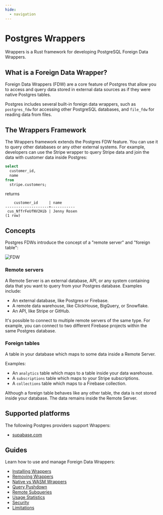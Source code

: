 ```yaml
---
hide:
  - navigation
---
```


# Postgres Wrappers

Wrappers is a Rust framework for developing PostgreSQL Foreign Data Wrappers.

## What is a Foreign Data Wrapper?

Foreign Data Wrappers (FDW) are a core feature of Postgres that allow you to access and query data stored in external data sources as if they were native Postgres tables.

Postgres includes several built-in foreign data wrappers, such as `postgres_fdw` for accessing other PostgreSQL databases, and `file_fdw` for reading data from files.

## The Wrappers Framework

The Wrappers framework extends the Postgres FDW feature. You can use it to query other databases or any other external systems. For example, developers can use the Stripe wrapper to query Stripe data and join the data with customer data inside Postgres:

```sql
select
  customer_id,
  name
from
  stripe.customers;
```

returns

```
    customer_id     | name
--------------------+-----------
 cus_NffrFeUfNV2Hib | Jenny Rosen
(1 row)
```

## Concepts

Postgres FDWs introduce the concept of a "remote server" and "foreign table":

![FDW](assets/fdw-dark.png)

### Remote servers

A Remote Server is an external database, API, or any system containing data that you want to query from your Postgres database. Examples include:

- An external database, like Postgres or Firebase.
- A remote data warehouse, like ClickHouse, BigQuery, or Snowflake.
- An API, like Stripe or GitHub.

It's possible to connect to multiple remote servers of the same type. For example, you can connect to two different Firebase projects within the same Postgres database.

### Foreign tables

A table in your database which maps to some data inside a Remote Server.

Examples:

- An `analytics` table which maps to a table inside your data warehouse.
- A `subscriptions` table which maps to your Stripe subscriptions.
- A `collections` table which maps to a Firebase collection.

Although a foreign table behaves like any other table, the data is not stored inside your database. The data remains inside the Remote Server.

## Supported platforms

The following Postgres providers support Wrappers:

- [supabase.com](https://supabase.com)

## Guides

Learn how to use and manage Foreign Data Wrappers:

- [Installing Wrappers](guides/installation.md)
- [Removing Wrappers](guides/removing-wrappers.md)
- [Native vs WASM Wrappers](guides/native-wasm.md)
- [Query Pushdown](guides/query-pushdown.md)
- [Remote Subqueries](guides/remote-subqueries.md)
- [Usage Statistics](guides/usage-statistics.md)
- [Security](guides/security.md)
- [Limitations](guides/limitations.md)
